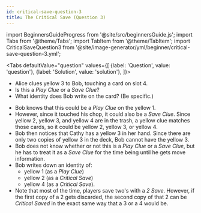 ```yaml
---
id: critical-save-question-3
title: The Critical Save (Question 3)
---
```


import BeginnersGuideProgress from '@site/src/beginnersGuide.js';
import Tabs from '@theme/Tabs';
import TabItem from '@theme/TabItem';
import CriticalSaveQuestion3 from '@site/image-generator/yml/beginner/critical-save-question-3.yml';

<BeginnersGuideProgress part="25" />

<!-- lint disable no-undefined-references -->

<Tabs
  defaultValue="question"
  values={[
    {label: 'Question', value: 'question'},
    {label: 'Solution', value: 'solution'},
  ]}>
<TabItem value="question">

- Alice clues yellow 3 to Bob, touching a card on slot 4.
- Is this a *Play Clue* or a *Save Clue*?
- What identity does Bob write on the card? (Be specific.)

</TabItem>
<TabItem value="solution">

- Bob knows that this could be a *Play Clue* on the yellow 1.
- However, since it touched his chop, it could also be a *Save Clue*. Since yellow 2, yellow 3, and yellow 4 are in the trash, a yellow clue matches those cards, so it could be yellow 2, yellow 3, or yellow 4.
- Bob then notices that Cathy has a yellow 3 in her hand. Since there are only two copies of yellow 3 in the deck, Bob cannot have the yellow 3.
- Bob does not know whether or not this is a *Play Clue* or a *Save Clue*, but he has to treat it as a *Save Clue* for the time being until he gets move information.
- Bob writes down an identity of:
  - yellow 1 (as a *Play Clue*)
  - yellow 2 (as a *Critical Save*)
  - yellow 4 (as a *Critical Save*).
- Note that most of the time, players save two's with a *2 Save*. However, if the first copy of a 2 gets discarded, the second copy of that 2 can be *Critical Saved* in the exact same way that a 3 or a 4 would be.

</TabItem>
</Tabs>

<CriticalSaveQuestion3 />
